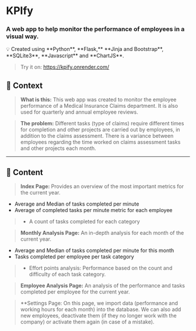 # KPIfy

### A web app to help monitor the performance of employees in a visual way.

<aside>
💡 Created using **Python**, **Flask,** **Jinja and Bootstrap**, **SQLite3**, **Javascript** and **ChartJS**.

</aside>

> Try it on: https://kpify.onrender.com/

## 👀 Context

> **What is this:**
This web app was created to monitor the employee performance of a Medical Insurance Claims department. 
It is also used for quarterly and annual employee reviews.
> 

> **The problem:**
Different tasks (type of claims) require different times for completion and other projects are carried out by employees, in addition to the claims assessment.
There is a variance between employees regarding the time worked on claims assessment tasks and other projects each month.
> 

---

## 📄 Content

> **Index Page:**
Provides an overview of the most important metrics for the current year.
 
 - Average and Median of tasks completed per minute
 - Average of completed tasks per minute metric for each employee
> - A count of tasks completed for each category

> **Monthly Analysis Page:**
 An in-depth analysis for each month of the current year.
 
 - Average and Median of tasks completed per minute for this month
 - Tasks completed per employee per task category
> - Effort points analysis: Performance based on the count and difficulty of each task category.

> **Employee Analysis Page:**
An analysis of the performance and tasks completed per employee for the current year.
> 

> **Settings Page:
On this page, we import data (performance and working hours for each month) into the database.
We can also add new employees, deactivate them (if they no longer work with the company) or activate them again (in case of a mistake).
>




